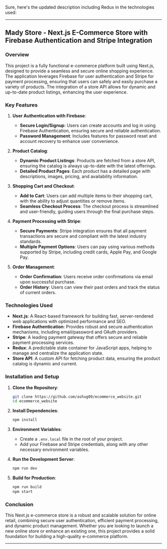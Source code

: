 Sure, here's the updated description including Redux in the technologies used:

---

## Mady Store - Next.js E-Commerce Store with Firebase Authentication and Stripe Integration

### Overview

This project is a fully functional e-commerce platform built using Next.js, designed to provide a seamless and secure online shopping experience. The application leverages Firebase for user authentication and Stripe for payment processing, ensuring that users can safely and easily purchase a variety of products. The integration of a store API allows for dynamic and up-to-date product listings, enhancing the user experience.

### Key Features

1. **User Authentication with Firebase**:
    - **Secure Login/Signup**: Users can create accounts and log in using Firebase Authentication, ensuring secure and reliable authentication.
    - **Password Management**: Includes features for password reset and account recovery to enhance user convenience.

2. **Product Catalog**:
    - **Dynamic Product Listings**: Products are fetched from a store API, ensuring the catalog is always up-to-date with the latest offerings.
    - **Detailed Product Pages**: Each product has a detailed page with descriptions, images, pricing, and availability information.

3. **Shopping Cart and Checkout**:
    - **Add to Cart**: Users can add multiple items to their shopping cart, with the ability to adjust quantities or remove items.
    - **Seamless Checkout Process**: The checkout process is streamlined and user-friendly, guiding users through the final purchase steps.

4. **Payment Processing with Stripe**:
    - **Secure Payments**: Stripe integration ensures that all payment transactions are secure and compliant with the latest industry standards.
    - **Multiple Payment Options**: Users can pay using various methods supported by Stripe, including credit cards, Apple Pay, and Google Pay.

5. **Order Management**:
    - **Order Confirmation**: Users receive order confirmations via email upon successful purchase.
    - **Order History**: Users can view their past orders and track the status of current orders.

### Technologies Used

- **Next.js**: A React-based framework for building fast, server-rendered web applications with optimized performance and SEO.
- **Firebase Authentication**: Provides robust and secure authentication mechanisms, including email/password and OAuth providers.
- **Stripe**: A leading payment gateway that offers secure and reliable payment processing services.
- **Redux**: A predictable state container for JavaScript apps, helping to manage and centralize the application state.
- **Store API**: A custom API for fetching product data, ensuring the product catalog is dynamic and current.

### Installation and Setup

1. **Clone the Repository**:
    ```bash
    git clone https://github.com/ashug09/ecommerce_website.git
    cd ecommerce_website
    ```

2. **Install Dependencies**:
    ```bash
    npm install
    ```

3. **Environment Variables**:
    - Create a `.env.local` file in the root of your project.
    - Add your Firebase and Stripe credentials, along with any other necessary environment variables.

4. **Run the Development Server**:
    ```bash
    npm run dev
    ```

5. **Build for Production**:
    ```bash
    npm run build
    npm start
    ```

### Conclusion

This Next.js e-commerce store is a robust and scalable solution for online retail, combining secure user authentication, efficient payment processing, and dynamic product management. Whether you are looking to launch a new online store or enhance an existing one, this project provides a solid foundation for building a high-quality e-commerce platform.

---
